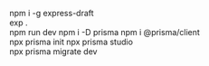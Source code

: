 npm i -g express-draft	
exp .	
npm run dev	
npm i -D prisma	
npm i @prisma/client                   
npx prisma init	
npx prisma studio	
npx prisma migrate dev	